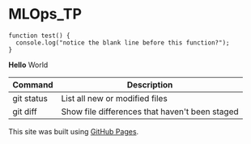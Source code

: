 # MLOps_TP

```
function test() {
  console.log("notice the blank line before this function?");
}
```

**Hello** World

| Command | Description |
| --- | --- |
| git status | List all new or modified files |
| git diff | Show file differences that haven't been staged |

This site was built using [GitHub Pages](https://pages.github.com/).

